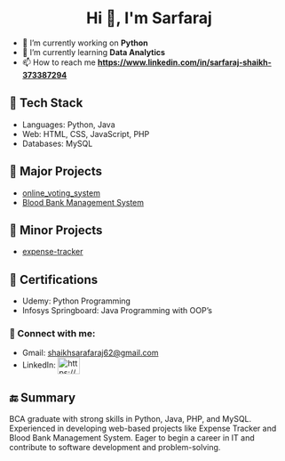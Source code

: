 <h1 align="center">Hi 👋, I'm Sarfaraj</h1>

<!--
**ShaikhSarfaraj2705/ShaikhSarfaraj2705** is a ✨ _special_ ✨ repository because its `README.md` (this file) appears on your GitHub profile.

Here are some ideas to get you started:

- 🔭 I’m currently working on ...
- 🌱 I’m currently learning ...
- 👯 I’m looking to collaborate on ...
- 🤔 I’m looking for help with ...
- 💬 Ask me about ...
- 📫 How to reach me: ...
- 😄 Pronouns: ...
- ⚡ Fun fact: ...
-->

- 🔭 I’m currently working on **Python**
-  🌱 I’m currently learning **Data Analytics**
- 📫 How to reach me **https://www.linkedin.com/in/sarfaraj-shaikh-373387294**

## 🔧 Tech Stack
- Languages: Python, Java
- Web: HTML, CSS, JavaScript, PHP
- Databases: MySQL

## 📂 Major Projects
- [online_voting_system](https://github.com/ShaikhSarfaraj2705/online_voting_system)
- [Blood Bank Management System](https://github.com/ShaikhSarfaraj2705/BBDMS-Project-PHP-V2.4)

## 📂 Minor Projects
- [expense-tracker](https://github.com/ShaikhSarfaraj2705/expense-tracker)

## 📜 Certifications
 - Udemy: Python Programming
 - Infosys Springboard: Java Programming with OOP’s 

<h3 align="left"> 🤝 Connect with me:</h3>

 - Gmail: shaikhsarafaraj62@gmail.com <br>
 - LinkedIn: <a href="https://www.linkedin.com/in/sarfaraj-shaikh-373387294" target="blank"> <img align="center" src="https://raw.githubusercontent.com/rahuldkjain/github-profile-readme-generator/master/src/images/icons/Social/linked-in-alt.svg" alt="https://www.linkedin.com/in/sarfaraj-shaikh-373387294" height="30" width="40" /></a>


## 🔚 Summary
BCA graduate with strong skills in Python, Java, PHP, and MySQL. Experienced in developing web-based projects like Expense Tracker and Blood Bank Management System. Eager to begin a career in IT and contribute to software development and problem-solving.
